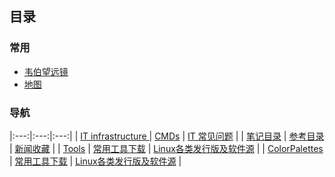 ## 目录
### 常用
* [韦伯望远镜](https://webbtelescope.org/)
* [地图](http://www.gditu.net/)


### 导航
|:---:|:---:|:---:|
| [IT infrastructure ](IT_infrastructure/index_IT_infrastructure.md) | [CMDs](itnotes/index_itnotes.md) | [IT 常见问题](IT_FAQ/index_IT_FAQ.md) |
| [笔记目录](notes/index_notes.md.md) | [参考目录](referrence/referrence_index.md) | [新闻收藏](news/index_news.md) |
| [Tools](notes/index_notes.md) | [常用工具下载](itnotes/devtools.md) | [Linux各类发行版及软件源](itnotes/LinuxIsos.md) |
| [ColorPalettes](static/ColorPalettes.html) | [常用工具下载](itnotes/devtools.md) | [Linux各类发行版及软件源](itnotes/LinuxIsos.md) |
